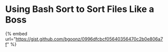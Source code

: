 # Using Bash Sort to Sort Files Like a Boss

{% embed url="https://gist.github.com/bgoonz/0996dfcbcf05640356470c2b0e806a7f" %}
